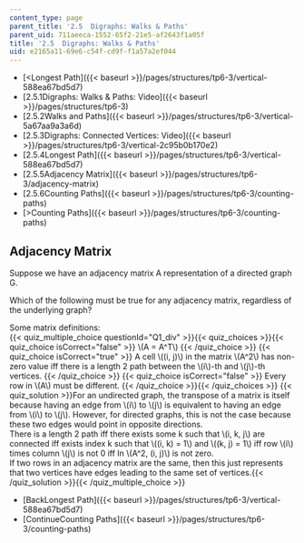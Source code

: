 ```yaml
---
content_type: page
parent_title: '2.5  Digraphs: Walks & Paths'
parent_uid: 711aeeca-1552-65f2-21e5-af2643f1a05f
title: '2.5  Digraphs: Walks & Paths'
uid: e2165a11-69e6-c54f-cd9f-f1a57a2ef044
---
```


*   [<Longest Path]({{< baseurl >}}/pages/structures/tp6-3/vertical-588ea67bd5d7)
*   [2.5.1Digraphs: Walks & Paths: Video]({{< baseurl >}}/pages/structures/tp6-3)
*   [2.5.2Walks and Paths]({{< baseurl >}}/pages/structures/tp6-3/vertical-5a67aa9a3a6d)
*   [2.5.3Digraphs: Connected Vertices: Video]({{< baseurl >}}/pages/structures/tp6-3/vertical-2c95b0b170e2)
*   [2.5.4Longest Path]({{< baseurl >}}/pages/structures/tp6-3/vertical-588ea67bd5d7)
*   [2.5.5Adjacency Matrix]({{< baseurl >}}/pages/structures/tp6-3/adjacency-matrix)
*   [2.5.6Counting Paths]({{< baseurl >}}/pages/structures/tp6-3/counting-paths)
*   [\>Counting Paths]({{< baseurl >}}/pages/structures/tp6-3/counting-paths)

Adjacency Matrix
----------------

Suppose we have an adjacency matrix A representation of a directed graph G.

Which of the following must be true for any adjacency matrix, regardless of the underlying graph?

Some matrix definitions:  
{{< quiz_multiple_choice questionId="Q1_div" >}}{{< quiz_choices >}}{{< quiz_choice isCorrect="false" >}}&nbsp;\\(A = A^T\\)&nbsp;{{< /quiz_choice >}}
{{< quiz_choice isCorrect="true" >}}&nbsp;A cell \\((i, j)\\) in the matrix \\(A^2\\) has non-zero value iff there is a length 2 path between the \\(i\\)-th and \\(j\\)-th vertices.&nbsp;{{< /quiz_choice >}}
{{< quiz_choice isCorrect="false" >}}&nbsp;Every row in \\(A\\) must be different.&nbsp;{{< /quiz_choice >}}{{< /quiz_choices >}}
{{< quiz_solution >}}For an undirected graph, the transpose of a matrix is itself because having an edge from \\(i\\) to \\(j\\) is equivalent to having an edge from \\(i\\) to \\(j\\). However, for directed graphs, this is not the case because these two edges would point in opposite directions.  
There is a length 2 path iff there exists some k such that \\(i, k, j\\) are connected iff exists index k such that \\((i, k) = 1\\) and \\((k, j) = 1\\) iff row \\(i\\) times column \\(j\\) is not 0 iff In \\(A^2, (i, j)\\) is not zero.  
If two rows in an adjacency matrix are the same, then this just represents that two vertices have edges leading to the same set of vertices.{{< /quiz_solution >}}{{< /quiz_multiple_choice >}}

*   [BackLongest Path]({{< baseurl >}}/pages/structures/tp6-3/vertical-588ea67bd5d7)
*   [ContinueCounting Paths]({{< baseurl >}}/pages/structures/tp6-3/counting-paths)